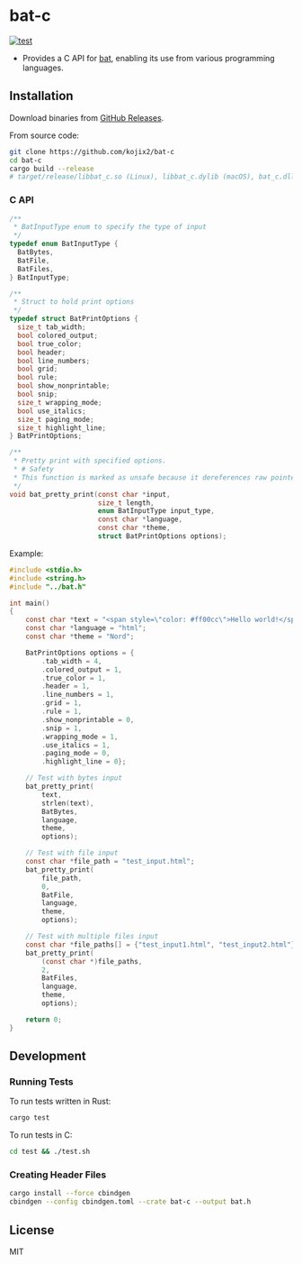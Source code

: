 # bat-c

[![test](https://github.com/kojix2/bat-c/actions/workflows/test.yml/badge.svg)](https://github.com/kojix2/bat-c/actions/workflows/test.yml)

- Provides a C API for [bat](https://github.com/sharkdp/bat), enabling its use from various programming languages.

## Installation

Download binaries from [GitHub Releases](https://github.com/kojix2/bat-c/releases).

From source code:

```sh
git clone https://github.com/kojix2/bat-c
cd bat-c
cargo build --release
# target/release/libbat_c.so (Linux), libbat_c.dylib (macOS), bat_c.dll (Windows)
```

### C API

```c
/**
 * BatInputType enum to specify the type of input
 */
typedef enum BatInputType {
  BatBytes,
  BatFile,
  BatFiles,
} BatInputType;

/**
 * Struct to hold print options
 */
typedef struct BatPrintOptions {
  size_t tab_width;
  bool colored_output;
  bool true_color;
  bool header;
  bool line_numbers;
  bool grid;
  bool rule;
  bool show_nonprintable;
  bool snip;
  size_t wrapping_mode;
  bool use_italics;
  size_t paging_mode;
  size_t highlight_line;
} BatPrintOptions;

/**
 * Pretty print with specified options.
 * # Safety
 * This function is marked as unsafe because it dereferences raw pointers.
 */
void bat_pretty_print(const char *input,
                      size_t length,
                      enum BatInputType input_type,
                      const char *language,
                      const char *theme,
                      struct BatPrintOptions options);

```

Example:

```c
#include <stdio.h>
#include <string.h>
#include "../bat.h"

int main()
{
    const char *text = "<span style=\"color: #ff00cc\">Hello world!</span>\n";
    const char *language = "html";
    const char *theme = "Nord";

    BatPrintOptions options = {
        .tab_width = 4,
        .colored_output = 1,
        .true_color = 1,
        .header = 1,
        .line_numbers = 1,
        .grid = 1,
        .rule = 1,
        .show_nonprintable = 0,
        .snip = 1,
        .wrapping_mode = 1,
        .use_italics = 1,
        .paging_mode = 0,
        .highlight_line = 0};

    // Test with bytes input
    bat_pretty_print(
        text,
        strlen(text),
        BatBytes,
        language,
        theme,
        options);

    // Test with file input
    const char *file_path = "test_input.html";
    bat_pretty_print(
        file_path,
        0,
        BatFile,
        language,
        theme,
        options);

    // Test with multiple files input
    const char *file_paths[] = {"test_input1.html", "test_input2.html"};
    bat_pretty_print(
        (const char *)file_paths,
        2,
        BatFiles,
        language,
        theme,
        options);

    return 0;
}
```

## Development

### Running Tests

To run tests written in Rust:

```sh
cargo test
```

To run tests in C:

```sh
cd test && ./test.sh
```

### Creating Header Files

```sh
cargo install --force cbindgen
cbindgen --config cbindgen.toml --crate bat-c --output bat.h
```

## License

MIT
